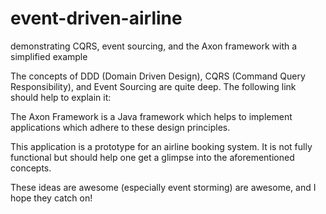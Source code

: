 # event-driven-airline
demonstrating CQRS, event sourcing, and the Axon framework with a simplified example

The concepts of DDD (Domain Driven Design), CQRS (Command Query Responsibility), and Event Sourcing are quite deep.
The following link should help to explain it:

The Axon Framework is a Java framework which helps to implement applications which adhere to these design principles.

This application is a prototype for an airline booking system. It is not fully functional but should help one get a glimpse into the aforementioned concepts.

These ideas are awesome (especially event storming) are awesome, and I hope they catch on!
